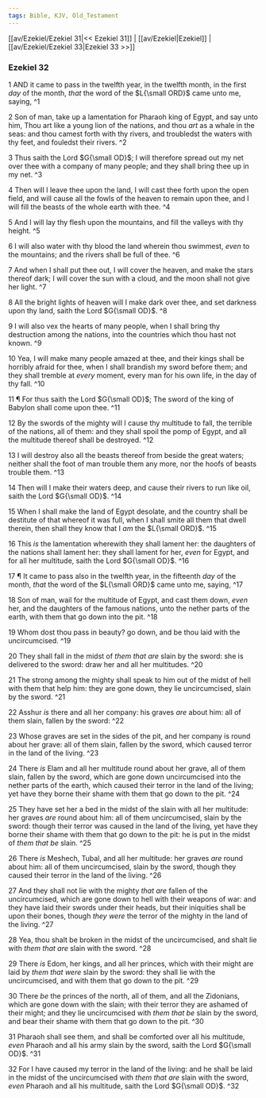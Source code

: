 ```yaml
---
tags: Bible, KJV, Old_Testament
---
```


[[av/Ezekiel/Ezekiel 31|<< Ezekiel 31]] | [[av/Ezekiel|Ezekiel]] | [[av/Ezekiel/Ezekiel 33|Ezekiel 33 >>]]

### Ezekiel 32

1 AND it came to pass in the twelfth year, in the twelfth month, in the first _day_ of the month, _that_ the word of the $L{\small ORD}$ came unto me, saying, ^1

2 Son of man, take up a lamentation for Pharaoh king of Egypt, and say unto him, Thou art like a young lion of the nations, and thou _art_ as a whale in the seas: and thou camest forth with thy rivers, and troubledst the waters with thy feet, and fouledst their rivers. ^2

3 Thus saith the Lord $G{\small OD}$; I will therefore spread out my net over thee with a company of many people; and they shall bring thee up in my net. ^3

4 Then will I leave thee upon the land, I will cast thee forth upon the open field, and will cause all the fowls of the heaven to remain upon thee, and I will fill the beasts of the whole earth with thee. ^4

5 And I will lay thy flesh upon the mountains, and fill the valleys with thy height. ^5

6 I will also water with thy blood the land wherein thou swimmest, _even_ to the mountains; and the rivers shall be full of thee. ^6

7 And when I shall put thee out, I will cover the heaven, and make the stars thereof dark; I will cover the sun with a cloud, and the moon shall not give her light. ^7

8 All the bright lights of heaven will I make dark over thee, and set darkness upon thy land, saith the Lord $G{\small OD}$. ^8

9 I will also vex the hearts of many people, when I shall bring thy destruction among the nations, into the countries which thou hast not known. ^9

10 Yea, I will make many people amazed at thee, and their kings shall be horribly afraid for thee, when I shall brandish my sword before them; and they shall tremble at _every_ moment, every man for his own life, in the day of thy fall. ^10

11 ¶ For thus saith the Lord $G{\small OD}$; The sword of the king of Babylon shall come upon thee. ^11

12 By the swords of the mighty will I cause thy multitude to fall, the terrible of the nations, all of them: and they shall spoil the pomp of Egypt, and all the multitude thereof shall be destroyed. ^12

13 I will destroy also all the beasts thereof from beside the great waters; neither shall the foot of man trouble them any more, nor the hoofs of beasts trouble them. ^13

14 Then will I make their waters deep, and cause their rivers to run like oil, saith the Lord $G{\small OD}$. ^14

15 When I shall make the land of Egypt desolate, and the country shall be destitute of that whereof it was full, when I shall smite all them that dwell therein, then shall they know that I _am_ the $L{\small ORD}$. ^15

16 This _is_ the lamentation wherewith they shall lament her: the daughters of the nations shall lament her: they shall lament for her, _even_ for Egypt, and for all her multitude, saith the Lord $G{\small OD}$. ^16

17 ¶ It came to pass also in the twelfth year, in the fifteenth _day_ of the month, _that_ the word of the $L{\small ORD}$ came unto me, saying, ^17

18 Son of man, wail for the multitude of Egypt, and cast them down, _even_ her, and the daughters of the famous nations, unto the nether parts of the earth, with them that go down into the pit. ^18

19 Whom dost thou pass in beauty? go down, and be thou laid with the uncircumcised. ^19

20 They shall fall in the midst of _them_ _that_ _are_ slain by the sword: she is delivered to the sword: draw her and all her multitudes. ^20

21 The strong among the mighty shall speak to him out of the midst of hell with them that help him: they are gone down, they lie uncircumcised, slain by the sword. ^21

22 Asshur _is_ there and all her company: his graves _are_ about him: all of them slain, fallen by the sword: ^22

23 Whose graves are set in the sides of the pit, and her company is round about her grave: all of them slain, fallen by the sword, which caused terror in the land of the living. ^23

24 There _is_ Elam and all her multitude round about her grave, all of them slain, fallen by the sword, which are gone down uncircumcised into the nether parts of the earth, which caused their terror in the land of the living; yet have they borne their shame with them that go down to the pit. ^24

25 They have set her a bed in the midst of the slain with all her multitude: her graves _are_ round about him: all of them uncircumcised, slain by the sword: though their terror was caused in the land of the living, yet have they borne their shame with them that go down to the pit: he is put in the midst of _them_ _that_ _be_ slain. ^25

26 There _is_ Meshech, Tubal, and all her multitude: her graves _are_ round about him: all of them uncircumcised, slain by the sword, though they caused their terror in the land of the living. ^26

27 And they shall not lie with the mighty _that_ _are_ fallen of the uncircumcised, which are gone down to hell with their weapons of war: and they have laid their swords under their heads, but their iniquities shall be upon their bones, though _they_ _were_ the terror of the mighty in the land of the living. ^27

28 Yea, thou shalt be broken in the midst of the uncircumcised, and shalt lie with _them_ _that_ _are_ slain with the sword. ^28

29 There _is_ Edom, her kings, and all her princes, which with their might are laid by _them_ _that_ _were_ slain by the sword: they shall lie with the uncircumcised, and with them that go down to the pit. ^29

30 There _be_ the princes of the north, all of them, and all the Zidonians, which are gone down with the slain; with their terror they are ashamed of their might; and they lie uncircumcised with _them_ _that_ _be_ slain by the sword, and bear their shame with them that go down to the pit. ^30

31 Pharaoh shall see them, and shall be comforted over all his multitude, _even_ Pharaoh and all his army slain by the sword, saith the Lord $G{\small OD}$. ^31

32 For I have caused my terror in the land of the living: and he shall be laid in the midst of the uncircumcised with _them_ _that_ _are_ slain with the sword, _even_ Pharaoh and all his multitude, saith the Lord $G{\small OD}$. ^32
